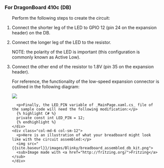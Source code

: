 <h3>For DragonBoard 410c (DB)</h3>



<ol class="setup-content-list">
<p>Perform the following steps to create the circuit: </p>
  <div class="row">
    <div class="col-md-6 col-sm-12">
      <li>Connect the shorter leg of the LED to GPIO 12 (pin 24 on the expansion header) on the DB.</li>
      <li>
        <p>Connect the longer leg of the LED to the resistor.</p>
        <p>NOTE: the polarity of the LED is important (this configuration is commonly known as Active Low).</p>
      </li>
      <li>Connect the other end of the resistor to 1.8V (pin 35 on the expansion header).</li>
    </div>
    <div class="col-md-6 col-sm-12">
      <p>For reference, the functionality of the low-speed expansion connector is outlined in the following diagram:</p>
      <img src="{{site.baseurl}}/images/PinMappings/DB_Pinout.png">
    </div>
  </div>
  <div class="row">
    <div class="col-md-6 col-sm-12">

      <p>Finally, the LED_PIN variable of _MainPage.xaml.cs_ file of the sample code will need the following modification:</p>
      {% highlight C# %}
      private const int LED_PIN = 12;
      {% endhighlight %}
    </div>
    <div class="col-md-6 col-sm-12">
      <p>Here is an illustration of what your breadboard might look like with the circuit assembled:</p>
      <img src="{{site.baseurl}}/images/Blinky/breadboard_assembled_db_kit.png">
      <sub>Image made with <a href="http://fritzing.org/">Fritzing</a></sub>
    </div>
  </div>
</ol>